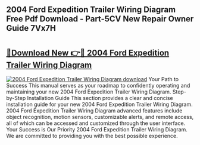 ## 2004 Ford Expedition Trailer Wiring Diagram Free Pdf Download - Part-5CV New Repair Owner Guide 7Vx7H

# <h2><a href="http://dft7jvd.blite.top/?on=2004+Ford+Expedition+Trailer+Wiring+Diagram">🔗Download New 👉🔴 2004 Ford Expedition Trailer Wiring Diagram</a></h2>

[![2004 Ford Expedition Trailer Wiring Diagram download](https://i.imgur.com/lujVjoI.png)](http://dft7jvd.blite.top/?on=2004+Ford+Expedition+Trailer+Wiring+Diagram)
Your Path to Success This manual serves as your roadmap to confidently operating and maintaining your new 2004 Ford Expedition Trailer Wiring Diagram. Step-by-Step Installation Guide This section provides a clear and concise installation guide for your new 2004 Ford Expedition Trailer Wiring Diagram. 2004 Ford Expedition Trailer Wiring Diagram advanced features include object recognition, motion sensors, customizable alerts, and remote access, all of which can be accessed and customized through the user interface. Your Success is Our Priority 2004 Ford Expedition Trailer Wiring Diagram. We are committed to providing you with the best possible experience.
